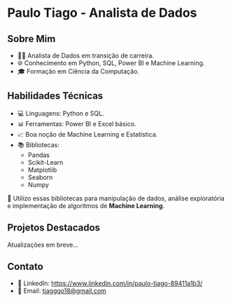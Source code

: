 # Paulo Tiago - Analista de Dados

## Sobre Mim

- 👨‍💼 Analista de Dados em transição de carreira.
- 🌐 Conhecimento em Python, SQL, Power BI e Machine Learning.
- 🎓 Formação em Ciência da Computação.

## Habilidades Técnicas

- 💻 Linguagens: Python e SQL.
- 📊 Ferramentas: Power BI e Excel básico.
- 📈 Boa noção de Machine Learning e Estatística.
- 📚 Bibliotecas: 
  - Pandas
  - Scikit-Learn
  - Matplotlib
  - Seaborn
  - Numpy
  
🔧 Utilizo essas bibliotecas para manipulação de dados, análise exploratória e implementação de algoritmos de **Machine Learning**.

## Projetos Destacados

Atualizações em breve...
<!--- - [Projeto de Análise de Dados](link para o projeto): Descrição breve --->

## Contato

- 💼 LinkedIn: https://www.linkedin.com/in/paulo-tiago-89411a1b3/
- 📧 Email: tiagggo18@gmail.com

<!---
PauloTiaggo/PauloTiaggo is a ✨ special ✨ repository because its `README.md` (this file) appears on your GitHub profile.
You can click the Preview link to take a look at your changes.
--->
